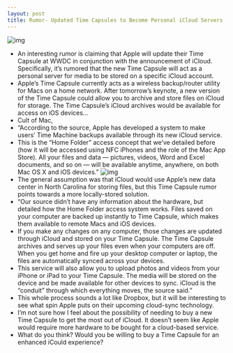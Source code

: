 ```yaml
---
layout: post
title: Rumor- Updated Time Capsules to Become Personal iCloud Servers
---
```

![img](http://media.idownloadblog.com/wp-content/uploads/2011/06/icloudddd_icon-e1307283396380.jpeg)
* An interesting rumor is claiming that Apple will update their Time Capsule at WWDC in conjunction with the announcement of iCloud. Specifically, it’s rumored that the new Time Capsule will act as a personal server for media to be stored on a specific iCloud account.
* Apple’s Time Capsule currently acts as a wireless backup/router utility for Macs on a home network. After tomorrow’s keynote, a new version of the Time Capsule could allow you to archive and store files on iCloud for storage. The Time Capsule’s iCloud archives would be available for access on iOS devices…
* Cult of Mac,
* “According to the source, Apple has developed a system to make users’ Time Machine backups available through its new iCloud service.
* This is the “Home Folder” access concept that we’ve detailed before (how it will be accessed using NFC iPhones and the role of the Mac App Store). All your files and data — pictures, videos, Word and Excel documents, and so on — will be available anytime, anywhere, on both Mac OS X and iOS devices.”
![img](http://media.idownloadblog.com/wp-content/uploads/2011/06/Time-Capsule.png)
* The general assumption was that iCloud would use Apple’s new data center in North Carolina for storing files, but this Time Capsule rumor points towards a more locally-stored solution.
* “Our source didn’t have any information about the hardware, but detailed how the Home Folder access system works. Files saved on your computer are backed up instantly to Time Capsule, which makes them available to remote Macs and iOS devices.
* If you make any changes on any computer, those changes are updated through iCloud and stored on your Time Capsule. The Time Capsule archives and serves up your files even when your computers are off. When you get home and fire up your desktop computer or laptop, the files are automatically synced across your devices.
* This service will also allow you to upload photos and videos from your iPhone or iPad to your Time Capsule. The media will be stored on the device and be made available for other devices to sync. iCloud is the “conduit” through which everything moves, the source said.”
* This whole process sounds a lot like Dropbox, but it will be interesting to see what spin Apple puts on their upcoming cloud-sync technology.
* I’m not sure how I feel about the possibility of needing to buy a new Time Capsule to get the most out of iCloud. It doesn’t seem like Apple would require more hardware to be bought for a cloud-based service.
* What do you think? Would you be willing to buy a Time Capsule for an enhanced iCould experience?

